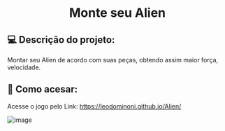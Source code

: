 <h1 align="center"> Monte seu Alien  </h1>

## 💻 Descrição do projeto: 
  Montar seu Alien de acordo com suas peças, obtendo assim maior força, velocidade.
  
## 🚀 Como acesar:
Acesse o jogo pelo Link: https://leodominoni.github.io/Alien/

![image](https://user-images.githubusercontent.com/95833042/220194504-fc3e34b8-24f8-422c-85c8-02579d40bdeb.png)

